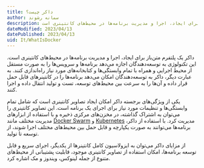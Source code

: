 ```yaml
---
title: داکر چیست؟
author: سمانه رشوند
description: داکر یک پلتفرم متن‌باز و متقابل برای ایجاد، اجرا و مدیریت برنامه‌ها در محیط‌های کانتینری است. 
dateModified: 2023/04/13  
datePublished: 2023/04/13   
uid: It/WhatIsDocker
---
```


داکر یک پلتفرم متن‌باز برای ایجاد، اجرا و مدیریت برنامه‌ها در محیط‌های کانتینری است. این تکنولوژی به توسعه‌دهندگان اجازه می‌دهد برنامه‌ها و سرویس‌ها را به صورت مستقل از محیط اجرایی و همراه با تمام وابستگی‌ها و کتابخانه‌های مورد نیاز راه‌اندازی کنند. به عبارت دیگر، داکر به توسعه‌دهندگان امکان می‌دهد برنامه‌ها را در کانتینرهای قابل حمل قرار داده و آن‌ها را به سرعت بین محیط‌های توسعه، تست و تولید انتقال داده و اجرا کنند.

یکی از ویژگی‌های برجسته داکر امکان ایجاد تصاویر کانتینری است که شامل تمام وابستگی‌ها و تنظیمات مورد نیاز برای اجرای یک برنامه است. این تصاویر کانتینری را می‌توان به اشتراک گذاشته، در مخزن‌های مرکزی ذخیره و با استفاده از ابزارهای مدیریت مختلف مانند [Docker Swarm](https://www.hooshkar.com/Wiki/InformationTechnology/WhatIsDockerSwarm) و [Kubernetes](https://www.hooshkar.com/Wiki/InformationTechnology/WhatIsKubernetes) مدیریت کرد. با استفاده از داکر، برنامه‌ها می‌توانند به صورت یکپارچه و قابل حمل بین محیط‌های مختلف اجرا شوند، از توسعه تا تولید.

از مزایای داکر می‌توان به ایزولاسیون کامل کانتینرها از یکدیگر، اجرای سریع و قابل توسعه برنامه‌ها، امکان استفاده از تصاویر کانتینری موجود، قابلیت پشتیبانی از محیط‌های متنوع از جمله لینوکس، ویندوز و مک اشاره کرد.


